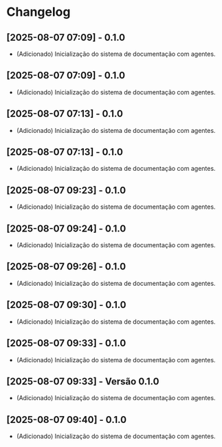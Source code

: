 # Changelog

## [2025-08-07 07:09] - 0.1.0
- (Adicionado) Inicialização do sistema de documentação com agentes.

## [2025-08-07 07:09] - 0.1.0
- (Adicionado) Inicialização do sistema de documentação com agentes.

## [2025-08-07 07:13] - 0.1.0
- (Adicionado) Inicialização do sistema de documentação com agentes.

## [2025-08-07 07:13] - 0.1.0
- (Adicionado) Inicialização do sistema de documentação com agentes.

## [2025-08-07 09:23] - 0.1.0
- (Adicionado) Inicialização do sistema de documentação com agentes.

## [2025-08-07 09:24] - 0.1.0
- (Adicionado) Inicialização do sistema de documentação com agentes.

## [2025-08-07 09:26] - 0.1.0
- (Adicionado) Inicialização do sistema de documentação com agentes.

## [2025-08-07 09:30] - 0.1.0
- (Adicionado) Inicialização do sistema de documentação com agentes.

## [2025-08-07 09:33] - 0.1.0
- (Adicionado) Inicialização do sistema de documentação com agentes.

## [2025-08-07 09:33] - Versão 0.1.0
- (Adicionado) Inicialização do sistema de documentação com agentes.

## [2025-08-07 09:40] - 0.1.0
- (Adicionado) Inicialização do sistema de documentação com agentes.

